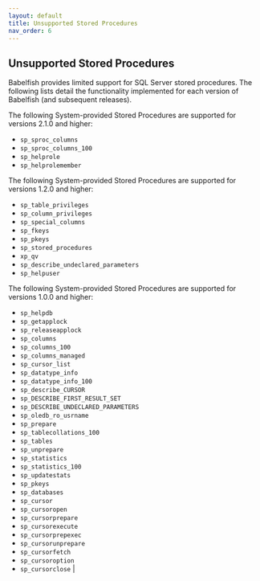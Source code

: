 ```yaml
---
layout: default
title: Unsupported Stored Procedures 
nav_order: 6
---
```


## Unsupported Stored Procedures

Babelfish provides limited support for SQL Server stored procedures. The following lists detail the functionality implemented for each version of Babelfish (and subsequent releases).

The following System-provided Stored Procedures are supported for versions 2.1.0 and higher: 

- `sp_sproc_columns`
- `sp_sproc_columns_100`
- `sp_helprole`
- `sp_helprolemember` 
 
The following System-provided Stored Procedures are supported for versions 1.2.0 and higher:

- `sp_table_privileges`
- `sp_column_privileges`
- `sp_special_columns`
- `sp_fkeys` 
- `sp_pkeys`
- `sp_stored_procedures`
- `xp_qv`
- `sp_describe_undeclared_parameters`
- `sp_helpuser`

The following System-provided Stored Procedures are supported for versions 1.0.0 and higher: 

- `sp_helpdb`
- `sp_getapplock`
- `sp_releaseapplock`
- `sp_columns`
- `sp_columns_100`
- `sp_columns_managed`
- `sp_cursor_list`
- `sp_datatype_info`
- `sp_datatype_info_100`
- `sp_describe_CURSOR`
- `sp_DESCRIBE_FIRST_RESULT_SET`
- `sp_DESCRIBE_UNDECLARED_PARAMETERS`
- `sp_oledb_ro_usrname`
- `sp_prepare`
- `sp_tablecollations_100`
- `sp_tables`
- `sp_unprepare` 
- `sp_statistics`
- `sp_statistics_100`
- `sp_updatestats`
- `sp_pkeys`
- `sp_databases`
- `sp_cursor`
- `sp_cursoropen`
- `sp_cursorprepare`
- `sp_cursorexecute`
- `sp_cursorprepexec`
- `sp_cursorunprepare`
- `sp_cursorfetch`
- `sp_cursoroption`
- `sp_cursorclose`
|
